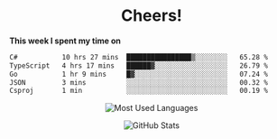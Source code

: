 <h1 align="center">Cheers!</h1>

**This week I spent my time on**
<!--START_SECTION:waka-->

```txt
C#           10 hrs 27 mins  ████████████████▒░░░░░░░░   65.28 %
TypeScript   4 hrs 17 mins   ██████▓░░░░░░░░░░░░░░░░░░   26.79 %
Go           1 hr 9 mins     █▓░░░░░░░░░░░░░░░░░░░░░░░   07.24 %
JSON         3 mins          ░░░░░░░░░░░░░░░░░░░░░░░░░   00.32 %
Csproj       1 min           ░░░░░░░░░░░░░░░░░░░░░░░░░   00.19 %
```

<!--END_SECTION:waka-->

<p align="center"><img src="https://github-readme-stats.vercel.app/api/top-langs/?username=thnkrn&layout=compact&hide=html&theme=tokyonight" alt="Most Used Languages" /></p>

<p align="center"><img src="https://github-readme-stats.vercel.app/api?username=thnkrn&show_icons=true&count_private=true&theme=tokyonight&show=reviews&hide_rank=false&rank_icon=github" alt="GitHub Stats" /></p>

<!-- <p align="center"><a href="https://wakatime.com"><img src="https://wakatime.com/share/@thnkrn/40092326-d1bd-471b-89da-9a7c63939402.png" /></p>
 -->
